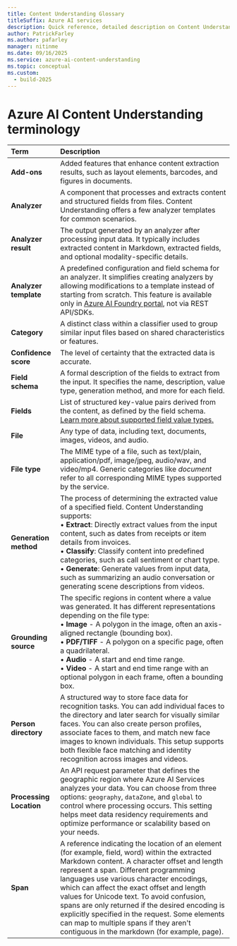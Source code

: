 ```yaml
---
title: Content Understanding Glossary
titleSuffix: Azure AI services
description: Quick reference, detailed description on Content Understanding Terms and Definition
author: PatrickFarley 
ms.author: pafarley
manager: nitinme
ms.date: 09/16/2025
ms.service: azure-ai-content-understanding
ms.topic: conceptual
ms.custom:
  - build-2025
---
```


# Azure AI Content Understanding terminology

| Term | Description |
|:---------|:----------|
| **Add-ons** | Added features that enhance content extraction results, such as layout elements, barcodes, and figures in documents. |
| **Analyzer** | A component that processes and extracts content and structured fields from files. Content Understanding offers a few analyzer templates for common scenarios. |
| **Analyzer result** | The output generated by an analyzer after processing input data. It typically includes extracted content in Markdown, extracted fields, and optional modality-specific details. |
| **Analyzer template** | A predefined configuration and field schema for an analyzer. It simplifies creating analyzers by allowing modifications to a template instead of starting from scratch. This feature is available only in [Azure AI Foundry portal](https://ai.azure.com/?cid=learnDocs), not via REST API/SDKs. |
| **Category** | A distinct class within a classifier used to group similar input files based on shared characteristics or features. |
| **Confidence score** | The level of certainty that the extracted data is accurate. |
| **Field schema** | A formal description of the fields to extract from the input. It specifies the name, description, value type, generation method, and more for each field. |
| **Fields** | List of structured key-value pairs derived from the content, as defined by the field schema. [Learn more about supported field value types.](service-limits.md#field-schema-limits) |
| **File** | Any type of data, including text, documents, images, videos, and audio. |
| **File type** | The MIME type of a file, such as text/plain, application/pdf, image/jpeg, audio/wav, and video/mp4. Generic categories like *document* refer to all corresponding MIME types supported by the service. |
| **Generation method** | The process of determining the extracted value of a specified field. Content Understanding supports: <br/> &bullet; **Extract**: Directly extract values from the input content, such as dates from receipts or item details from invoices. <br/> &bullet; **Classify**: Classify content into predefined categories, such as call sentiment or chart type. <br/> &bullet; **Generate**: Generate values from input data, such as summarizing an audio conversation or generating scene descriptions from videos. |
| **Grounding source** | The specific regions in content where a value was generated. It has different representations depending on the file type: <br>&bullet; **Image** - A polygon in the image, often an axis-aligned rectangle (bounding box). <br>&bullet; **PDF/TIFF** - A polygon on a specific page, often a quadrilateral. <br>&bullet; **Audio** - A start and end time range. <br>&bullet; **Video** - A start and end time range with an optional polygon in each frame, often a bounding box.|
| **Person directory** | A structured way to store face data for recognition tasks. You can add individual faces to the directory and later search for visually similar faces. You can also create person profiles, associate faces to them, and match new face images to known individuals. This setup supports both flexible face matching and identity recognition across images and videos. |
| **Processing Location** | An API request parameter that defines the geographic region where Azure AI Services analyzes your data. You can choose from three options: `geography`, `dataZone`, and `global` to control where processing occurs. This setting helps meet data residency requirements and optimize performance or scalability based on your needs. |
| **Span** | A reference indicating the location of an element (for example, field, word) within the extracted Markdown content. A character offset and length represent a span. Different programming languages use various character encodings, which can affect the exact offset and length values for Unicode text. To avoid confusion, spans are only returned if the desired encoding is explicitly specified in the request. Some elements can map to multiple spans if they aren't contiguous in the markdown (for example, page). |
